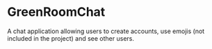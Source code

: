 # GreenRoomChat
A chat application allowing users to create accounts, use emojis (not included in the project) and see other users.
